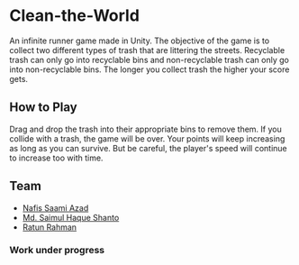 # Clean-the-World

<p1>An infinite runner game made in Unity. The objective of the game is to collect two different types of trash that are littering the streets. Recyclable trash can only go
into recyclable bins and non-recyclable trash can only go into non-recyclable bins. The longer you collect trash the higher your score gets.</p1>

<h2>How to Play</h2>
<p1>Drag and drop the trash into their appropriate bins to remove them. If you collide with a trash, the game will be over. Your points will keep increasing as long as you can
survive. But be careful, the player's speed will continue to increase too with time.</p1>

<h2>Team</h2>
<ul>
	<li>
		<a href="https://github.com/nafis10670">Nafis Saami Azad</a>
	</li>
	<li>
		<a href="https://github.com/Saimul-Shanto">Md. Saimul Haque Shanto</a>
	</li>
	<li>
		<a href="https://github.com/Ratun011">Ratun Rahman</a>
	</li>
</ul>
<h3><strong>Work under progress</strong></h3>
